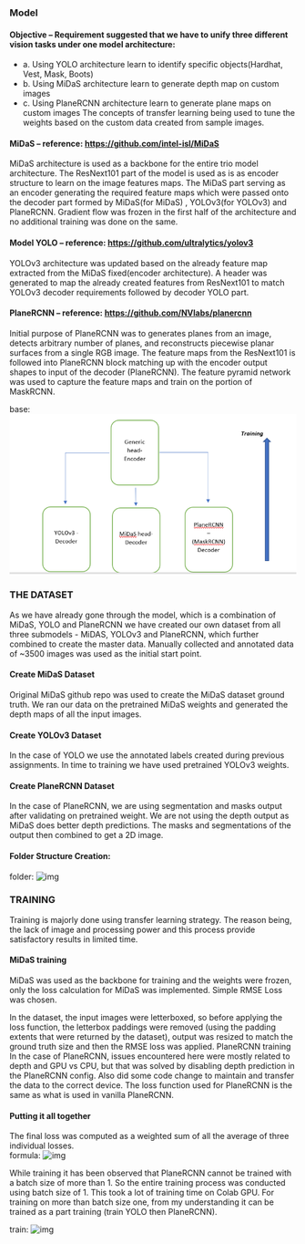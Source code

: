 
### Model
#### Objective – Requirement suggested that we have to unify three different vision tasks under one model architecture:
* a.	Using YOLO architecture learn to identify specific objects(Hardhat, Vest, Mask, Boots)
* b.	Using MiDaS architecture learn to generate depth map on custom images
* c.	Using PlaneRCNN architecture learn to generate plane maps on custom images
The concepts of transfer learning being used to tune the weights based on the custom data created from sample images. 

#### MiDaS – reference: https://github.com/intel-isl/MiDaS
 MiDaS architecture is used as a backbone for the entire trio model architecture. The ResNext101 part of the model is used as is as encoder structure to learn on the image features maps. The MiDaS part serving as an encoder generating the required feature maps which were passed onto the decoder part formed by MiDaS(for MiDaS) , YOLOv3(for YOLOv3) and PlaneRCNN. Gradient flow was frozen in the first half of the architecture and no additional training was done on the same.
#### Model YOLO – reference: https://github.com/ultralytics/yolov3
YOLOv3 architecture was updated based on the already feature map extracted from the MiDaS fixed(encoder architecture). A header was generated to map the already created features from ResNext101 to match YOLOv3 decoder requirements followed by decoder YOLO part. 

#### PlaneRCNN – reference: https://github.com/NVlabs/planercnn
Initial purpose of PlaneRCNN was to generates planes from an image, detects arbitrary number of planes, and reconstructs piecewise planar surfaces from a single RGB image. The feature maps from the ResNext101 is followed into PlaneRCNN block matching up with the encoder output shapes to input of the decoder (PlaneRCNN). The feature pyramid network was used to capture the feature maps and train on the portion of MaskRCNN.

base: ![img](<basic_struct.PNG>)

### THE DATASET
As we have already gone through the model, which is a combination of MiDaS, YOLO and PlaneRCNN we have created our own dataset from all three submodels - MiDAS, YOLOv3 and PlaneRCNN, which further combined to create the master data. 
Manually collected and annotated data of ~3500 images was used as the initial start point. 

#### Create MiDaS Dataset
Original MiDaS github repo was used to create the MiDaS dataset ground truth. We ran our data on the pretrained MiDaS weights and generated the depth maps of all the input images.
 
#### Create YOLOv3 Dataset
In the case of YOLO we use the annotated labels created during previous assignments. In time to training we have used pretrained YOLOv3 weights.

#### Create PlaneRCNN Dataset
In the case of PlaneRCNN, we are using segmentation and masks output after validating on pretrained weight. We are not using the depth output as MiDaS does better depth predictions. The masks and segmentations of the output then combined to get a 2D image. 

#### Folder Structure Creation: 
folder: ![img]("https://github.com/nitinranjansharma/EVA5B2/blob/main/S15_1/folder_struct.PNG")

### TRAINING
Training is majorly done using transfer learning strategy. The reason being, the lack of image and processing power and this process provide satisfactory results in limited time. 
 
#### MiDaS training
MiDaS was used as the backbone for training and the weights were frozen, only the loss calculation for MiDaS was implemented. Simple RMSE Loss was chosen.
 
In the dataset, the input images were letterboxed, so before applying the loss function, the letterbox paddings were removed (using the padding extents that were returned by the dataset), output was resized to match the ground truth size and then the RMSE loss was applied.
PlaneRCNN training
In the case of PlaneRCNN, issues encountered here were mostly related to depth and GPU vs CPU, but that was solved by disabling depth prediction in the PlaneRCNN config. Also did some code change to maintain and transfer the data to the correct device. The loss function used for PlaneRCNN is the same as what is used in vanilla PlaneRCNN. 
 
#### Putting it all together
The final loss was computed as a weighted sum of all the average of three individual losses.         
formula: ![img]("/formula.PNG")

While training it has been observed that PlaneRCNN cannot be trained with a batch size of more than 1. So the entire training process was conducted using batch size of 1. This took a lot of training time on Colab GPU. For training on more than batch size one, from my understanding it can be trained as a part training (train YOLO then PlaneRCNN). 

train: ![img]("/train.PNG")
